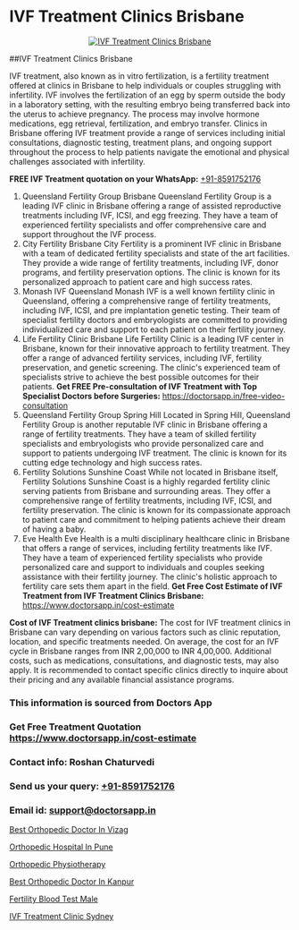 # IVF Treatment Clinics Brisbane

<p align="center">
  <a href="https://doctorsapp.in/treatment/ivf-treatment">
    <img src="https://doctorsapp.co.in/uploads/treatment_image/ICSI.jpg" alt="IVF Treatment Clinics Brisbane">
  </a>
</p>
##IVF Treatment Clinics Brisbane

IVF treatment, also known as in vitro fertilization, is a fertility treatment offered at clinics in Brisbane to help individuals or couples struggling with infertility. IVF involves the fertilization of an egg by sperm outside the body in a laboratory setting, with the resulting embryo being transferred back into the uterus to achieve pregnancy. The process may involve hormone medications, egg retrieval, fertilization, and embryo transfer. Clinics in Brisbane offering IVF treatment provide a range of services including initial consultations, diagnostic testing, treatment plans, and ongoing support throughout the process to help patients navigate the emotional and physical challenges associated with infertility.

**FREE IVF Treatment quotation on your WhatsApp:**  [+91-8591752176](https://api.whatsapp.com/send?phone=8591752176)

1) Queensland Fertility Group   Brisbane 
Queensland Fertility Group is a leading IVF clinic in Brisbane offering a range of assisted reproductive treatments including IVF, ICSI, and egg freezing. They have a team of experienced fertility specialists and offer comprehensive care and support throughout the IVF process.
2) City Fertility   Brisbane 
City Fertility is a prominent IVF clinic in Brisbane with a team of dedicated fertility specialists and state of the art facilities. They provide a wide range of fertility treatments, including IVF, donor programs, and fertility preservation options. The clinic is known for its personalized approach to patient care and high success rates.
3) Monash IVF   Queensland
Monash IVF is a well known fertility clinic in Queensland, offering a comprehensive range of fertility treatments, including IVF, ICSI, and pre implantation genetic testing. Their team of specialist fertility doctors and embryologists are committed to providing individualized care and support to each patient on their fertility journey.
4) Life Fertility Clinic   Brisbane 
Life Fertility Clinic is a leading IVF center in Brisbane, known for their innovative approach to fertility treatment. They offer a range of advanced fertility services, including IVF, fertility preservation, and genetic screening. The clinic's experienced team of specialists strive to achieve the best possible outcomes for their patients.
**Get FREE Pre-consultation of IVF Treatment with Top Specialist Doctors before Surgeries:** https://doctorsapp.in/free-video-consultation
5) Queensland Fertility Group   Spring Hill 
Located in Spring Hill, Queensland Fertility Group is another reputable IVF clinic in Brisbane offering a range of fertility treatments. They have a team of skilled fertility specialists and embryologists who provide personalized care and support to patients undergoing IVF treatment. The clinic is known for its cutting edge technology and high success rates.
6) Fertility Solutions Sunshine Coast 
While not located in Brisbane itself, Fertility Solutions Sunshine Coast is a highly regarded fertility clinic serving patients from Brisbane and surrounding areas. They offer a comprehensive range of fertility treatments, including IVF, ICSI, and fertility preservation. The clinic is known for its compassionate approach to patient care and commitment to helping patients achieve their dream of having a baby.
7) Eve Health 
Eve Health is a multi disciplinary healthcare clinic in Brisbane that offers a range of services, including fertility treatments like IVF. They have a team of experienced fertility specialists who provide personalized care and support to individuals and couples seeking assistance with their fertility journey. The clinic's holistic approach to fertility care sets them apart in the field.
**Get Free Cost Estimate of IVF Treatment from IVF Treatment Clinics Brisbane:** https://www.doctorsapp.in/cost-estimate

**Cost of IVF Treatment clinics brisbane:**
The cost for IVF treatment clinics in Brisbane can vary depending on various factors such as clinic reputation, location, and specific treatments needed. On average, the cost for an IVF cycle in Brisbane ranges from INR 2,00,000 to INR 4,00,000. Additional costs, such as medications, consultations, and diagnostic tests, may also apply. It is recommended to contact specific clinics directly to inquire about their pricing and any available financial assistance programs.

### This information is sourced from Doctors App 
### Get Free Treatment Quotation https://www.doctorsapp.in/cost-estimate
### Contact info: Roshan Chaturvedi 
### Send us your query: [+91-8591752176](https://api.whatsapp.com/send?phone=8591752176) 
### Email id: support@doctorsapp.in

[Best Orthopedic Doctor In Vizag](https://www.linkedin.com/pulse/best-orthopedic-doctor-vizag-acl-tear-treatment-7smie?trackingId=Yot0T6J1MxpxYId6NOT8aA%3D%3D&lipi=urn%3Ali%3Apage%3Ad_flagship3_company_admin%3BxUBWLKzDRA2fVBqJ%2Fp%2FTnw%3D%3D)

[Orthopedic Hospital In Pune](https://www.linkedin.com/pulse/orthopedic-hospital-pune-knee-replacement-treatment-04jue?trackingId=FCcbUXQ%2FbmWDeeFpHBrl%2FA%3D%3D&lipi=urn%3Ali%3Apage%3Ad_flagship3_company_admin%3BII%2FSNcWiSiigR90SV5cfEQ%3D%3D)

[Orthopedic Physiotherapy](https://medium.com/@vimalrana22/orthopedic-physiotherapy-591046fcb03b)

[Best Orthopedic Doctor In Kanpur](https://medium.com/@vimalrana22/best-orthopedic-doctor-in-kanpur-29a81a7eb859)

[Fertility Blood Test Male](https://doctors-apps.github.io/doctorsapp/fertility-blood-test-male)

[IVF Treatment Clinic Sydney](https://doctors-apps.github.io/doctorsapp/ivf-treatment-clinic-sydney)

